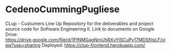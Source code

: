 # CedenoCummingPugliese
CLup - Custumers Line Up
Repository for the deliverables and project source code for Software Engineering II.
Link to documents on Google Drive: https://drive.google.com/file/d/1FfNMGagNmUhRXyYISCuPy17MDSfjIsLF/view?usp=sharing
Deployed: https://clup-frontend.herokuapp.com/
